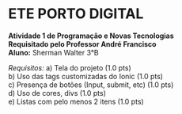 # ETE PORTO DIGITAL
**Atividade 1 de Programação e Novas Tecnologias**<br>
**Requisitado pelo Professor André Francisco**<br>
**Aluno:** Sherman Walter 3°B

*Requisitos:*
a) Tela do projeto (1.0 pts)<br>
b) Uso das tags customizadas do Ionic (1.0 pts)<br>
c) Presença de botões (Input, submit, etc) (1.0 pts)<br>
d) Uso de cores, divs (1.0 pts)<br>
e) Listas com pelo menos 2 itens (1.0 pts)
